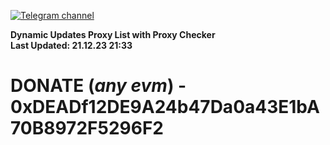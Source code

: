 [![Telegram channel](https://img.shields.io/endpoint?url=https://runkit.io/damiankrawczyk/telegram-badge/branches/master?url=https://t.me/n4z4v0d)](https://t.me/n4z4v0d) 

**Dynamic Updates Proxy List with Proxy Checker**  
**Last Updated: 21.12.23 21:33**

# DONATE (_any evm_) - 0xDEADf12DE9A24b47Da0a43E1bA70B8972F5296F2
